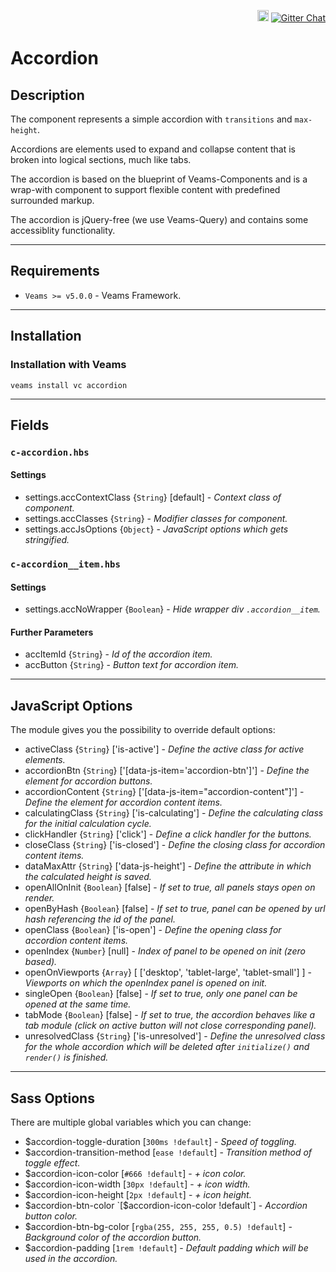 <p align='right'>
    <a href="https://badge.fury.io/js/veams-component-accordion"><img src="https://badge.fury.io/js/veams-component-accordion.svg" alt="npm version" height="18"></a>
    <a href='https://gitter.im/Sebastian-Fitzner/Veams?utm_source=badge&utm_medium=badge&utm_campaign=pr-badge'><img src='https://badges.gitter.im/Sebastian-Fitzner/Veams.svg' alt='Gitter Chat' /></a>
</p>

# Accordion

## Description

The component represents a simple accordion with `transitions` and `max-height`. 

Accordions are elements used to expand and collapse content that is broken into logical sections, much like tabs.

The accordion is based on the blueprint of Veams-Components and is a wrap-with component to support flexible content with predefined surrounded markup.

The accordion is jQuery-free (we use Veams-Query) and contains some accessiblity functionality.

-----------

## Requirements
- `Veams >= v5.0.0` - Veams Framework.

-----------

## Installation 

### Installation with Veams

`veams install vc accordion`

----------- 

## Fields

### `c-accordion.hbs`

#### Settings
- settings.accContextClass {`String`} [default] - _Context class of component._
- settings.accClasses {`String`} - _Modifier classes for component._
- settings.accJsOptions {`Object`} - _JavaScript options which gets stringified._

### `c-accordion__item.hbs`

#### Settings
- settings.accNoWrapper {`Boolean`} - _Hide wrapper div `.accordion__item`._

#### Further Parameters 
- accItemId {`String`} - _Id of the accordion item._
- accButton {`String`} - _Button text for accordion item._

-------------

## JavaScript Options

The module gives you the possibility to override default options: 

- activeClass {`String`} ['is-active'] - _Define the active class for active elements._
- accordionBtn {`String`} ['[data-js-item='accordion-btn']'] - _Define the element for accordion buttons._
- accordionContent {`String`} ['[data-js-item="accordion-content"]'] - _Define the element for accordion content items._
- calculatingClass {`String`} ['is-calculating'] - _Define the calculating class for the initial calculation cycle._
- clickHandler {`String`} ['click'] - _Define a click handler for the buttons._
- closeClass {`String`} ['is-closed'] - _Define the closing class for accordion content items._
- dataMaxAttr {`String`} ['data-js-height'] - _Define the attribute in which the calculated height is saved._
- openAllOnInit {`Boolean`} [false] - _If set to true, all panels stays open on render._
- openByHash {`Boolean`} [false] - _If set to true, panel can be opened by url hash referencing the id of the panel._
- openClass {`Boolean`} ['is-open'] - _Define the opening class for accordion content items._
- openIndex {`Number`} [null] - _Index of panel to be opened on init (zero based)._
- openOnViewports {`Array`} [ ['desktop', 'tablet-large', 'tablet-small'] ] - _Viewports on which the openIndex panel is opened on init._
- singleOpen {`Boolean`} [false] - _If set to true, only one panel can be opened at the same time._
- tabMode {`Boolean`} [false] - _If set to true, the accordion behaves like a tab module (click on active button will not close corresponding panel)._
- unresolvedClass {`String`} ['is-unresolved'] - _Define the unresolved class for the whole accordion which will be deleted after `initialize()` and `render()` is finished._

------------

## Sass Options

There are multiple global variables which you can change: 
- $accordion-toggle-duration [`300ms !default`] - _Speed of toggling._
- $accordion-transition-method [`ease !default`] - _Transition method of toggle effect._
- $accordion-icon-color [`#666 !default`] - _+ icon color._
- $accordion-icon-width [`30px !default`] - _+ icon width._
- $accordion-icon-height [`2px !default`] - _+ icon height._
- $accordion-btn-color `[$accordion-icon-color !default`] - _Accordion button color._
- $accordion-btn-bg-color [`rgba(255, 255, 255, 0.5) !default`] - _Background color of the accordion button._
- $accordion-padding [`1rem !default`] - _Default padding which will be used in the accordion._
